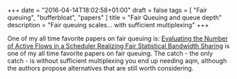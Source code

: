 +++
date = "2016-04-14T18:02:58+01:00"
draft = false
tags = [ "Fair queuing", "bufferbloat", "papers" ]
title = "Fair Queuing and queue depth"
description = "Fair queuing scales... with sufficient multiplexing"
+++

One of my all time favorite papers on fair queuing is: [Evaluating the Number of Active Flows in a Scheduler Realizing Fair Statistical Bandwidth Sharing](https://www.researchgate.net/profile/S_Oueslati/publication/234778751_Evaluating_the_number_of_active_flows_in_a_scheduler_realizing_fair_statistical_bandwidth_sharing/links/5451fab10cf2bf864cbab666.pdf) is one of my all time favorite papers on fair queuing.  The catch - the only catch - is without sufficient multiplexing you end up needing aqm, although the authors propose alternatives that are still worth considering.
